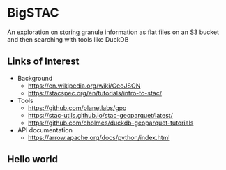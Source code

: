 # BigSTAC

An exploration on storing granule information as flat files on an S3 bucket and then searching with tools like DuckDB

## Links of Interest

* Background
  * https://en.wikipedia.org/wiki/GeoJSON
  * https://stacspec.org/en/tutorials/intro-to-stac/
* Tools
  * https://github.com/planetlabs/gpq
  * https://stac-utils.github.io/stac-geoparquet/latest/
  * https://github.com/cholmes/duckdb-geoparquet-tutorials
* API documentation
  * https://arrow.apache.org/docs/python/index.html
 
## Hello world
